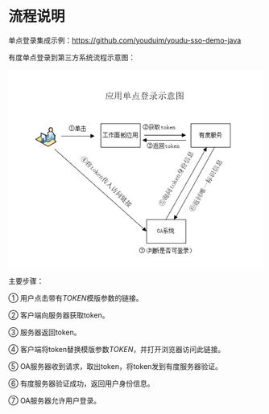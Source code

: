# 流程说明

单点登录集成示例：https://github.com/youduim/youdu-sso-demo-java

有度单点登录到第三方系统流程示意图：

![b01_00006](./res/b01_00006/b01_00006_001.png)

主要步骤：

①    用户点击带有$TOKEN$模版参数的链接。

②    客户端向服务器获取token。

③    服务器返回token。

④    客户端将token替换模版参数$TOKEN$，并打开浏览器访问此链接。

⑤    OA服务器收到请求，取出token，将token发到有度服务器验证。

⑥    有度服务器验证成功，返回用户身份信息。

⑦    OA服务器允许用户登录。

